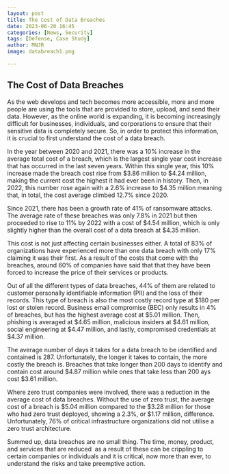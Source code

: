 ```yaml
---
layout: post
title: The Cost of Data Breaches 
date: 2023-06-20 16:45
categories: [News, Security]
tags: [Defense, Case Study]
author: MNJR
image: databreach1.png

---
```

## The Cost of Data Breaches

As the web develops and tech becomes more accessible, more and more people are using the tools that are provided to store, upload, and send their data. However, as the online world is expanding, it is becoming increasingly difficult for businesses, individuals, and corporations to ensure that their sensitive data is completely secure. So, in order to protect this information, it is crucial to first understand the cost of a data breach. 

In the year between 2020 and 2021, there was a 10% increase in the average total cost of a breach, which is the largest single year cost increase that has occurred in the last seven years. Within this single year, this 10% increase made the breach cost rise from $3.86 million to $4.24 million, making the current cost the highest it had ever been in history. Then, in 2022, this number rose again with a 2.6% increase to $4.35 million meaning that, in total, the cost average climbed 12.7% since 2020. 

Since 2021, there has been a growth rate of 41% of ransomware attacks. The average rate of these breaches was only 7.8% in 2021 but then proceeded to rise to 11% by 2022 with a cost of $4.54 million, which is only slightly higher than the overall cost of a data breach at $4.35 million. 

This cost is not just affecting certain businesses either. A total of 83% of organizations have experienced more than one data breach with only 17% claiming it was their first. As a result of the costs that come with the breaches, around 60% of companies have said that that they have been forced to increase the price of their services or products. 

Out of all the different types of data breaches, 44% of them are related to customer personally identifiable information (PII) and the loss of their records. This type of breach is also the most costly record type at $180 per lost or stolen record. Business email compromise (BEC) only results in 4% of breaches, but has the highest average cost at $5.01 million. Then, phishing is averaged at $4.65 million, malicious insiders at $4.61 million, social engineering at $4.47 million, and lastly, compromised credentials at $4.37 million. 

The average number of days it takes for a data breach to be identified and contained is 287. Unfortunately, the longer it takes to contain, the more costly the breach is. Breaches that take longer than 200 days to identify and contain cost around $4.87 million while ones that take less than 200 ays cost $3.61 million.

Where zero trust companies were involved, there was a reduction in the average cost of data breaches. Without the use of zero trust, the average cost of a breach is $5.04 million compared to the $3.28 million for those who had zero trust deployed, showing a 2.3%, or $1.17 million, difference. Unfortunately, 76% of critical infrastructure organizations did not utilise a zero trust architecture. 

Summed up, data breaches are no small thing. The time, money, product, and services that are reduced  as a result of these can be crippling to certain companies or individuals and it is critical, now more than ever, to understand the risks and take preemptive action. 
